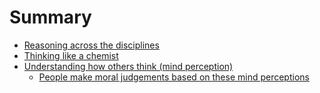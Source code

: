 # Summary

* [Reasoning across the disciplines](README.md)
* [Thinking like a chemist](thinking_like_a_chemist.md)
* [Understanding how others think (mind perception)](understanding_how_others_think_mind_perception\README.md)
  * [People make moral judgements based on these mind perceptions](understanding_how_others_think_mind_perception\people_make_moral_judgements_based_on_these_mind_p.md)
